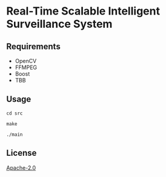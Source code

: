 # Real-Time Scalable Intelligent Surveillance System


## Requirements

- OpenCV
- FFMPEG
- Boost
- TBB


## Usage

```
cd src
```
```
make
```
```
./main
```



## License
[Apache-2.0](https://choosealicense.com/licenses/apache-2.0/)

